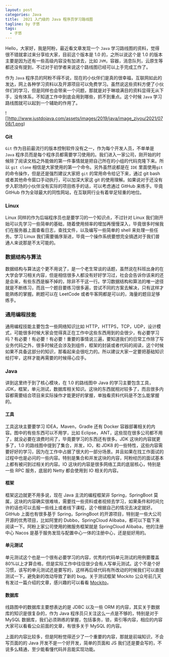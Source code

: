 ```yaml
---
layout: post
categories: Java
title:  2021 入门级的 Java 程序员学习路线图
tagline: by 子悠
tags: 
  - 子悠
---
```


Hello，大家好，我是阿粉，最近看文章发现一个 `Java` 学习路线图的资料，觉得很不错就拿过来分享给大家，目前这个版本是 1.0 的，之所以说这个是 1.0 的版本主要是因为还有一些高级内容没有加进去，比如 `JVM`，容器，消息队列，云原生等都还没有提到，不过对于初学者来说这个路线图已经可以上手完成工作了。

作为 `Java` 程序员的阿粉不得不说，现在的小伙伴们是真的很幸福，互联网如此的发达，网上各种学习资料以及开源项目可以免费学习。虽然说这些资料方便了小伙伴们的学习，但是同样也会带来一个问题，那就是对于琳琅满目的资料显得无从下手，没有体系，不知道工作中到底会用到哪些，抓不到重点。这个时候 `Java` 学习路线图就可以起到一个辅助的作用了。

![]http://www.justdojava.com/assets/images/2019/java/image_ziyou/2021/0708/1.png)

### Git

`Git` 作为目前最流行的版本控制软件没有之一，作为每个开发人员，不单单是 `Java` 程序员而是每个程序员都需要学习使用的。我们进入一家公司，刚开始的时候除了阅读文档之外能做的第一件事情就是把自己所在的小组的代码克隆下来。所以 `git clone` 相信是大家使用的第一个命令。另外虽然说都是在 `IDE` 里面使用`git` 的命令操作，但是还是强烈建议大家把 `git` 的常用命令给记下来，通过 git bash 或者其他命令窗口手动执行，可以加深大家这 git 的使用理解。如果说对于还没有步入职场的小伙伴没有实际的项目练手的话，可以考虑通过 GitHub 来练手。毕竟 GitHub 作为全球最大的同性网站，在互联网行业有着举足轻重的地位。

### Linux

Linux 同样的作为后端程序员也是要学习的一个知识点，不过针对 Linux 我们刚开始可以先学习一些简单的基础，随着使用频率的增加再慢慢深入，毕竟很多时候我们在服务器上面查看日志，查找文件，以及编写一些简单的 shell 来处理一些任务。学习 Linux 我们需要循序渐进，毕竟一个操作系统要想完全搞透对于我们普通人来说那是不太可能的。

### 数据结构与算法

数据结构与算法这个更不用说了，是一个老生常谈的话题，虽然说在科班出身的在大学会学习相关内容，但是相信很多人都没有好好学习过，社会会告诉你该来的还是会来，有些东西是躲不掉的，除非不干这一行。学习数据结构和算法的唯一途径就是不断练习，而且一个题目要练习很多遍，尝试不同的方案去解决，只有这样才能熟练的掌握。刷题可以在 LeetCode 或者牛客网都是可以的，海量的题目足够练手。

### 通用编程技能

通用编程技能主要包含一些网络知识比如 HTTP，HTTPS，TCP，UDP，设计模式，可能很多时候大家会觉得真正在工作中这些东西用到的会很少，有必要学习吗？有必要！有必要！有必要！重要的事情说三遍，要知道我们的日常工作除了写业务代码之外，很多时候还会涉及到组件，框架的封装或者代码的阅读，这个时候如果不具备这部分的知识，那看起来会很吃力的。所以建议大家一定要把基础知识给打牢，这样才能再需要的时候得心应手。

### Java

讲到这里终于到了核心模块，在 1.0 的路线图中 Java 的学习主要包含工具，JDK，框架，单元测试，数据库相关知识。这块的东西就相对较多了，而且很多内容都需要结合项目来实际操作才能更好的掌握，单独看资料代码是不怎么能掌握的。

#### 工具

工具这块主要要学习 IDEA，Maven，Gradle 还有 Docker 容器部署相关的内容。图中的有些东西可以不用学，比如 Eclipse，ANT，这些现在很多公司都不用了，就没必要在浪费时间了，毕竟要学习的东西还有很多。JDK 这块的内容就更多了，1.0 的路线图中提到了集合，并发，IO，和 JDK8 的一些特性，这些内容需要好好的学习，因为在工作中占据了很大的一部分场景。并且如果在找工作面试的过程中也是必问的一些内容。特别是集合和并发这块的内容，阿粉经历的面试基本上都有被问到过相关的内容。IO 这块的内容是很多网络工具的底层核心，特别是一些 RPC 服务，底层的 Netty 都会使用到 IO 相关的内容。

#### 框架

框架这边就更不用多说，现在 Java 主流的编程框架非 Spring，SpringBoot 莫属，这块的内容确实很难啃，需要找一些资料或者视频去学习，如果条件和时间允许的话也可以去报一些线上或者线下课程，这个根据自己的情况去决定就好。GitHub 上面也有很多基于 Spring，SpringBoot 的开源项目，特别是一些大公司开源的优秀项目，比如阿里的 Dubbo，SpringCloud Alibaba，都可以下载下来阅读一下。阿粉上家公司使用的微服务框架就是 SpringCloud Alibaba，他的注册中心 Nacos 是基于服务发现与配置中心一体的注册中心，还是挺好用的。

#### 单元测试

单元测试这个也是一个很有必要学习的内容，优秀的代码单元测试的用例要覆盖 80%以上才算合格，但是实际工作中往往很少会有人写单元测试。这个不是个好习惯，该写的单元测试还是要写的，这样再后续代码有所改动的时候我们可以直接测试一下，避免新的改动导致了新的 bug。关于测试框架 Mockito 公众号前几天有发过一篇介绍的文章，感兴趣的可以看看 [Mockito]( https://mp.weixin.qq.com/s/rQRO2SaqhQImQlnA5NsEQw)。

#### 数据库

线路图中的数据库主要想表达的是 JDBC 以及一些 ORM 的内容，其实关于数据库的知识是很复杂的，作为 Java 程序员只关注这么一点是不够的，特别是对于 MySQL 数据库，我们必须熟练的掌握，包括事务，锁，索引等内容，相应的内容大家可以看看公众前面的文章，有很多关于 MySQL 的内容。

上面的内容比较多，但是阿粉觉得还少了一个重要的内容，那就是前端知识，不会写页面的的 Java 开发不是一个好开发，简单的页面和 JS 我们还是要会写的，不说多么精通，至少能看懂代码并且能实现功能。